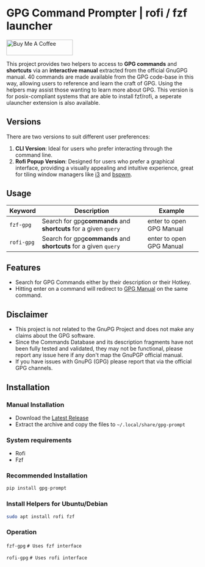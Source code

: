 # GPG Command Prompter | rofi / fzf launcher


<a href="https://www.buymeacoffee.com/ubuntupunk" target="_blank"><img src="https://cdn.buymeacoffee.com/buttons/default-orange.png" alt="Buy Me A Coffee" height="41" width="174"></a>


This project provides two helpers to access to **GPG commands** and **shortcuts** via an **interactive manual** extracted from the official GnuGPG manual. 40 commands are made available from the GPG code-base in this way, allowing users to reference and learn the craft of GPG. Using the helpers may assist those wanting to learn more about GPG. This version is for posix-compliant systems that are able to install fzf/rofi, a seperate ulauncher extension is also available.

## Versions

There are two versions to suit different user preferences:

1. **CLI Version**: Ideal for users who prefer interacting through the command line.
2. **Rofi Popup Version**: Designed for users who prefer a graphical interface, providing a visually appealing and intuitive experience, great for tiling window managers like [i3](https://i3wm.org/) and [bspwm](https://github.com/baskerville/bspwm).

## Usage

| Keyword        | Description                                                                    | Example     |
| -------------- | ------------------------------------------------------------------------------ | ----------- |
| `fzf-gpg` | Search for gpg**commands** and **shortcuts** for a given `query` | enter to open GPG Manual |
| `rofi-gpg` | Search for gpg**commands** and **shortcuts** for a given `query` | enter to open GPG Manual |

## Features

* Search for GPG Commands either by their description or their Hotkey.
* Hitting enter on a command will redirect to [GPG Manual](gpg.md) on the same command.

## Disclaimer
* This project is not related to the GnuPG Project and does not make any claims about the GPG software.
* Since the Commands Database and its description fragments have not been fully tested and validated, they may not be functional, please report any issue here if any don't map the GnuPGP official manual.
* If you have issues with GnuPG (GPG) please report that via the official GPG channels.

## Installation

### Manual Installation

* Download the [Latest Release](https://github.com/ubuntpunk/gpg-prompt/releases/latest)
* Extract the archive and copy the files to `~/.local/share/gpg-prompt`

### System requirements
- Rofi
- Fzf

### Recommended Installation

```python
pip install gpg-prompt
```
### Install Helpers for Ubuntu/Debian

```bash
sudo apt install rofi fzf
```

### Operation
`fzf-gpg`  `# Uses fzf interface`

`rofi-gpg`  `# Uses rofi interface`



